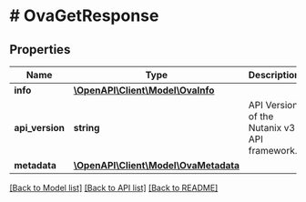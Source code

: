 # # OvaGetResponse

## Properties

Name | Type | Description | Notes
------------ | ------------- | ------------- | -------------
**info** | [**\OpenAPI\Client\Model\OvaInfo**](OvaInfo.md) |  | [optional]
**api_version** | **string** | API Version of the Nutanix v3 API framework. | [optional] [default to '3.1.0']
**metadata** | [**\OpenAPI\Client\Model\OvaMetadata**](OvaMetadata.md) |  | [optional]

[[Back to Model list]](../../README.md#models) [[Back to API list]](../../README.md#endpoints) [[Back to README]](../../README.md)
